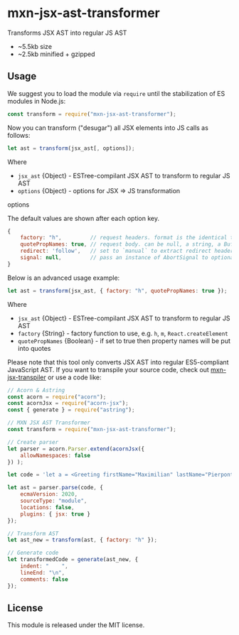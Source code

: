 # mxn-jsx-ast-transformer

Transforms JSX AST into regular JS AST

- ~5.5kb size
- ~2.5kb minified + gzipped

## Usage

We suggest you to load the module via `require` until the stabilization of ES modules in Node.js:
```javascript
const transform = require("mxn-jsx-ast-transformer");
```

Now you can transform ("desugar") all JSX elements into JS calls as follows:
```javascript
let ast = transform(jsx_ast[, options]);
```

Where
 - `jsx_ast` {Object} - ESTree-compilant JSX AST to transform to regular JS AST
 - `options` {Object} - options for JSX ⇒ JS transformation

options

The default values are shown after each option key.

```javascript
{
    factory: "h",         // request headers. format is the identical to that accepted by the Headers constructor (see below)
    quotePropNames: true, // request body. can be null, a string, a Buffer, a Blob, or a Node.js Readable stream
    redirect: 'follow',   // set to `manual` to extract redirect headers, `error` to reject redirect
    signal: null,         // pass an instance of AbortSignal to optionally abort requests
}
```

Below is an advanced usage example:

```javascript
let ast = transform(jsx_ast, { factory: "h", quotePropNames: true });
```

Where
 - `jsx_ast` {Object} - ESTree-compilant JSX AST to transform to regular JS AST
 - `factory` {String} - factory function to use, e.g. `h`, `m`, `React.createElement`
 - `quotePropNames` {Boolean} - if set to true then property names will be put into quotes

Please note that this tool only converts JSX AST into regular ES5-compliant JavaScript AST. If you want to transpile your source code, check out [mxn-jsx-transpiler](https://github.com/ZimNovich/mxn-jsx-transpiler) or use a code like:

```javascript
// Acorn & Astring
const acorn = require("acorn");
const acornJsx = require("acorn-jsx");
const { generate } = require("astring");

// MXN JSX AST Transformer
const transform = require("mxn-jsx-ast-transformer");

// Create parser
let parser = acorn.Parser.extend(acornJsx({
    allowNamespaces: false
}) );

let code = 'let a = <Greeting firstName="Maximilian" lastName="Pierpont" age={1 + 2 + 3 + 4} />;';

let ast = parser.parse(code, {
    ecmaVersion: 2020,
    sourceType: "module",
    locations: false,
    plugins: { jsx: true }
});

// Transform AST
let ast_new = transform(ast, { factory: "h" });

// Generate code
let transformedCode = generate(ast_new, {
    indent: "    ",
    lineEnd: "\n",
    comments: false
});
```

## License

This module is released under the MIT license.
